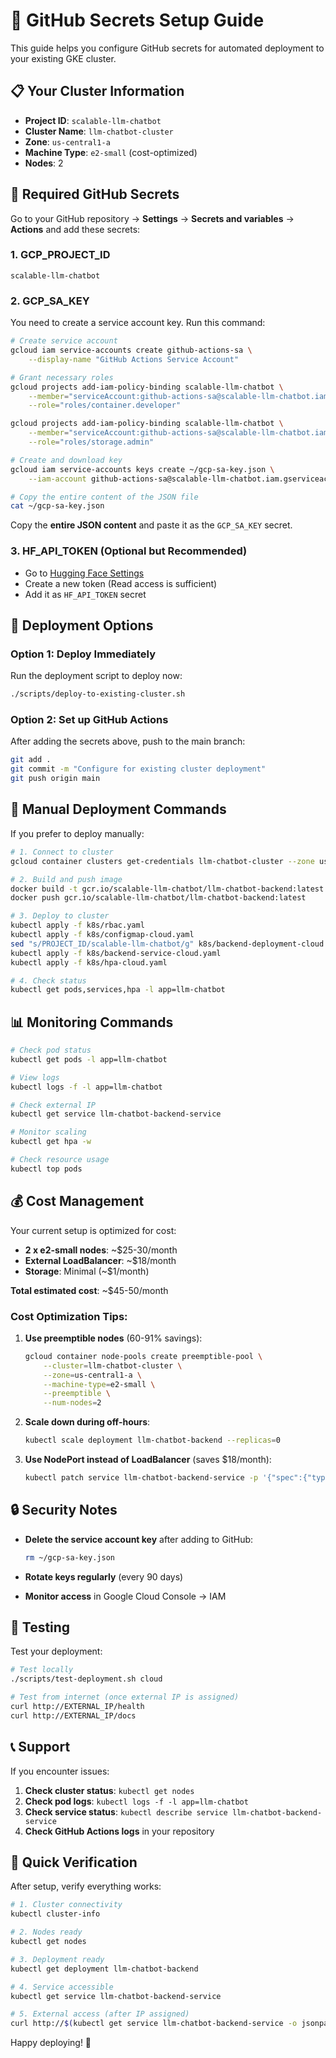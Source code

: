 # 🔐 GitHub Secrets Setup Guide

This guide helps you configure GitHub secrets for automated deployment to your existing GKE cluster.

## 📋 Your Cluster Information

- **Project ID**: `scalable-llm-chatbot`
- **Cluster Name**: `llm-chatbot-cluster`
- **Zone**: `us-central1-a`
- **Machine Type**: `e2-small` (cost-optimized)
- **Nodes**: 2

## 🔑 Required GitHub Secrets

Go to your GitHub repository → **Settings** → **Secrets and variables** → **Actions** and add these secrets:

### 1. GCP_PROJECT_ID
```
scalable-llm-chatbot
```

### 2. GCP_SA_KEY
You need to create a service account key. Run this command:

```bash
# Create service account
gcloud iam service-accounts create github-actions-sa \
    --display-name "GitHub Actions Service Account"

# Grant necessary roles
gcloud projects add-iam-policy-binding scalable-llm-chatbot \
    --member="serviceAccount:github-actions-sa@scalable-llm-chatbot.iam.gserviceaccount.com" \
    --role="roles/container.developer"

gcloud projects add-iam-policy-binding scalable-llm-chatbot \
    --member="serviceAccount:github-actions-sa@scalable-llm-chatbot.iam.gserviceaccount.com" \
    --role="roles/storage.admin"

# Create and download key
gcloud iam service-accounts keys create ~/gcp-sa-key.json \
    --iam-account github-actions-sa@scalable-llm-chatbot.iam.gserviceaccount.com

# Copy the entire content of the JSON file
cat ~/gcp-sa-key.json
```

Copy the **entire JSON content** and paste it as the `GCP_SA_KEY` secret.

### 3. HF_API_TOKEN (Optional but Recommended)
- Go to [Hugging Face Settings](https://huggingface.co/settings/tokens)
- Create a new token (Read access is sufficient)
- Add it as `HF_API_TOKEN` secret

## 🚀 Deployment Options

### Option 1: Deploy Immediately
Run the deployment script to deploy now:

```bash
./scripts/deploy-to-existing-cluster.sh
```

### Option 2: Set up GitHub Actions
After adding the secrets above, push to the main branch:

```bash
git add .
git commit -m "Configure for existing cluster deployment"
git push origin main
```

## 🔧 Manual Deployment Commands

If you prefer to deploy manually:

```bash
# 1. Connect to cluster
gcloud container clusters get-credentials llm-chatbot-cluster --zone us-central1-a

# 2. Build and push image
docker build -t gcr.io/scalable-llm-chatbot/llm-chatbot-backend:latest .
docker push gcr.io/scalable-llm-chatbot/llm-chatbot-backend:latest

# 3. Deploy to cluster
kubectl apply -f k8s/rbac.yaml
kubectl apply -f k8s/configmap-cloud.yaml
sed "s/PROJECT_ID/scalable-llm-chatbot/g" k8s/backend-deployment-cloud.yaml | kubectl apply -f -
kubectl apply -f k8s/backend-service-cloud.yaml
kubectl apply -f k8s/hpa-cloud.yaml

# 4. Check status
kubectl get pods,services,hpa -l app=llm-chatbot
```

## 📊 Monitoring Commands

```bash
# Check pod status
kubectl get pods -l app=llm-chatbot

# View logs
kubectl logs -f -l app=llm-chatbot

# Check external IP
kubectl get service llm-chatbot-backend-service

# Monitor scaling
kubectl get hpa -w

# Check resource usage
kubectl top pods
```

## 💰 Cost Management

Your current setup is optimized for cost:
- **2 x e2-small nodes**: ~$25-30/month
- **External LoadBalancer**: ~$18/month
- **Storage**: Minimal (~$1/month)

**Total estimated cost**: ~$45-50/month

### Cost Optimization Tips:
1. **Use preemptible nodes** (60-91% savings):
   ```bash
   gcloud container node-pools create preemptible-pool \
       --cluster=llm-chatbot-cluster \
       --zone=us-central1-a \
       --machine-type=e2-small \
       --preemptible \
       --num-nodes=2
   ```

2. **Scale down during off-hours**:
   ```bash
   kubectl scale deployment llm-chatbot-backend --replicas=0
   ```

3. **Use NodePort instead of LoadBalancer** (saves $18/month):
   ```bash
   kubectl patch service llm-chatbot-backend-service -p '{"spec":{"type":"NodePort"}}'
   ```

## 🔒 Security Notes

- **Delete the service account key** after adding to GitHub:
  ```bash
  rm ~/gcp-sa-key.json
  ```

- **Rotate keys regularly** (every 90 days)

- **Monitor access** in Google Cloud Console → IAM

## 🧪 Testing

Test your deployment:

```bash
# Test locally
./scripts/test-deployment.sh cloud

# Test from internet (once external IP is assigned)
curl http://EXTERNAL_IP/health
curl http://EXTERNAL_IP/docs
```

## 📞 Support

If you encounter issues:

1. **Check cluster status**: `kubectl get nodes`
2. **Check pod logs**: `kubectl logs -f -l app=llm-chatbot`
3. **Check service status**: `kubectl describe service llm-chatbot-backend-service`
4. **Check GitHub Actions logs** in your repository

## 🎯 Quick Verification

After setup, verify everything works:

```bash
# 1. Cluster connectivity
kubectl cluster-info

# 2. Nodes ready
kubectl get nodes

# 3. Deployment ready
kubectl get deployment llm-chatbot-backend

# 4. Service accessible
kubectl get service llm-chatbot-backend-service

# 5. External access (after IP assigned)
curl http://$(kubectl get service llm-chatbot-backend-service -o jsonpath='{.status.loadBalancer.ingress[0].ip}')/health
```

Happy deploying! 🚀 